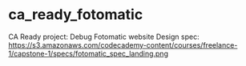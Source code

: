 # ca_ready_fotomatic
CA Ready project: Debug Fotomatic website
Design spec:
https://s3.amazonaws.com/codecademy-content/courses/freelance-1/capstone-1/specs/fotomatic_spec_landing.png
